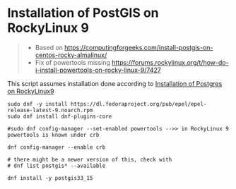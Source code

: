 # Installation of PostGIS on RockyLinux 9

> - Based on https://computingforgeeks.com/install-postgis-on-centos-rocky-almalinux/
> - Fix of powertools missing https://forums.rockylinux.org/t/how-do-i-install-powertools-on-rocky-linux-9/7427

This script assumes installation done according to [Installation of Postgres on RockyLinux9](./)

```
sudo dnf -y install https://dl.fedoraproject.org/pub/epel/epel-release-latest-9.noarch.rpm
sudo dnf install dnf-plugins-core

#sudo dnf config-manager --set-enabled powertools -->> in RockyLinux 9 powertools is known under crb

dnf config-manager --enable crb

# there might be a newer version of this, check with 
# dnf list postgis* --available

dnf install -y postgis33_15 
```
